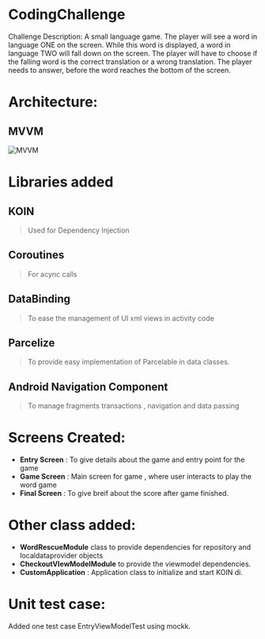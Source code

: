 # CodingChallenge
Challenge Description:
A small language game. The player will see a word in language ONE on the screen. While
this word is displayed, a word in language TWO will fall down on the screen. The player will have to choose if
the falling word is the correct translation or a wrong translation. The player needs to answer, before the word
reaches the bottom of the screen.

# Architecture:
## MVVM


![MVVM](https://user-images.githubusercontent.com/10473282/145411515-527646c2-ea86-4ea9-8347-43c30d913a26.png)

# Libraries added
## KOIN
> Used for Dependency Injection

## Coroutines
> For acync calls

## DataBinding
>To ease the management of UI xml views in activity code

## Parcelize
>  To provide easy implementation of Parcelable in data classes.

## Android Navigation Component
> To manage fragments transactions , navigation and data passing 


# Screens Created:
- **Entry Screen** : To give details about the game and entry point for the game
- **Game Screen** : Main screen for game , where user interacts to play the word game
- **Final Screen** : To give breif about the score after game finished.

# Other class added:
- **WordRescueModule** class to provide dependencies for repository and localdataprovider objects
- **CheckoutVIewModelModule** to provide the viewmodel dependencies.
- **CustomApplication** : Application class to initialize and start KOIN di.

# Unit test case:
Added one test case EntryViewModelTest using mockk.
